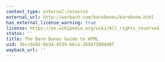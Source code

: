 ```yaml
---
content_type: external-resource
external_url: http://werbach.com/barebones/barebone.html
has_external_license_warning: true
license: https://en.wikipedia.org/wiki/All_rights_reserved
status: ''
title: The Bare Bones Guide to HTML
uid: 36cc9a92-bb34-4539-b6ca-2b94f5004d0f
wayback_url: ''
---
```

